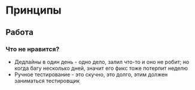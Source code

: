 # Принципы

## Работа

### Что не нравится?

- Дедлайны в один день - одно дело, залил что-то и оно не робит; но когда багу несколько дней, значит его фикс тоже потерпит неделю
- Ручное тестирование - это скучно, это долго, этим должен заниматься тестировщик
